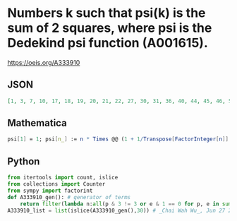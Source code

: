 # Numbers k such that psi\(k\) is the sum of 2 squares, where psi is the Dedekind psi function \(A001615\)\.
https://oeis.org/A333910
## JSON
```JSON
[1, 3, 7, 10, 17, 18, 19, 20, 21, 22, 27, 30, 31, 36, 40, 44, 45, 46, 50, 51, 55, 57, 58, 60, 66, 67, 70, 71, 72, 73, 79, 80, 88, 89, 92, 93, 94, 97, 99, 100, 103, 106, 115, 116, 118, 119, 120, 126, 127, 132, 133, 138, 140, 144, 145, 150, 154, 160, 162, 163, 165]
```
## Mathematica
```Mathematica
psi[1] = 1; psi[n_] := n * Times @@ (1 + 1/Transpose[FactorInteger[n]][[1]]); Select[Range[200], SquaresR[2, psi[#]] > 0 &]
```
## Python
```Python
from itertools import count, islice
from collections import Counter
from sympy import factorint
def A333910_gen(): # generator of terms
    return filter(lambda n:all(p & 3 != 3 or e & 1 == 0 for p, e in sum((Counter(factorint(1+p))+Counter({p:e-1}) for p ,e in factorint(n).items()),start=Counter()).items()),count(1))
A333910_list = list(islice(A333910_gen(),30)) # _Chai Wah Wu_, Jun 27 2022
```
